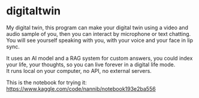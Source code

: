 # digitaltwin  
My digital twin, this program can make your digital twin using a video and audio sample of you, then you can interact by microphone or text chatting.  
You will see yourself speaking with you, with your voice and your face in lip sync.  

It uses an AI model and a RAG system for custom answers, you could index your life, your thoughts, so you can live forever in a digital life mode.  
It runs local on your computer, no API, no external servers.  

This is the notebook for trying it:  
https://www.kaggle.com/code/nannib/notebook193e2ba556  
